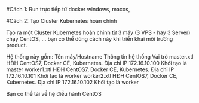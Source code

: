 #Cách 1:
Run trực tiếp từ docker windows, macos,

#Cách 2:
Tạo Cluster Kubernetes hoàn chỉnh

Tạo ra một Cluster Kubernetes hoàn chỉnh từ 3 máy (3 VPS - hay 3 Server) chạy CentOS, ... bạn có thể dùng cách này khi triển khai môi trường product.

Hệ thống này gồm:
Tên máy/Hostname 	Thông tin hệ thống 												Vai trò
master.xtl 			HĐH CentOS7, Docker CE, Kubernetes. Địa chỉ IP 172.16.10.100 	Khởi tạo là master
worker1.xtl 		HĐH CentOS7, Docker CE, Kubernetes. Địa chỉ IP 172.16.10.101 	Khởi tạo là worker
worker2.xtl 		HĐH CentOS7, Docker CE, Kubernetes. Địa chỉ IP 172.16.10.102 	Khởi tạo là worker

Bạn có thể tải về hệ điều hành CentOS